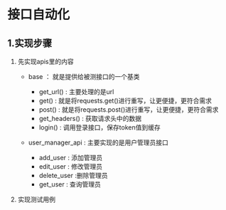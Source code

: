
# 接口自动化

## 1.实现步骤

1. 先实现apis里的内容

    * base ： 就是提供给被测接口的一个基类 
        * get_url() : 主要处理的是url
        * get() : 就是将requests.get()进行重写，让更便捷，更符合需求
        * post() : 就是将requests.post()进行重写，让更便捷，更符合需求
        * get_headers() : 获取请求头中的数据
        * login() : 调用登录接口，保存token值到缓存
        
    * user_manager_api : 主要实现的是用户管理员接口
        * add_user : 添加管理员
        * edit_user : 修改管理员
        * delete_user :删除管理员
        * get_user : 查询管理员
    
2. 实现测试用例